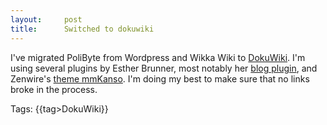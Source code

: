 ```yaml
---
layout:     post
title:      Switched to dokuwiki
---
```



I've migrated PoliByte from Wordpress and Wikka Wiki to [DokuWiki](http://wiki.splitbrain.org/wiki:dokuwiki). I'm using several plugins by Esther Brunner, most notably her [blog plugin](http://wiki.splitbrain.org/plugin:blog), and Zenwire's [ theme mmKanso](http://www.zenzire.com/mmkanso). I'm doing my best to make sure that no links broke in the process.

Tags: {{tag>DokuWiki}}


